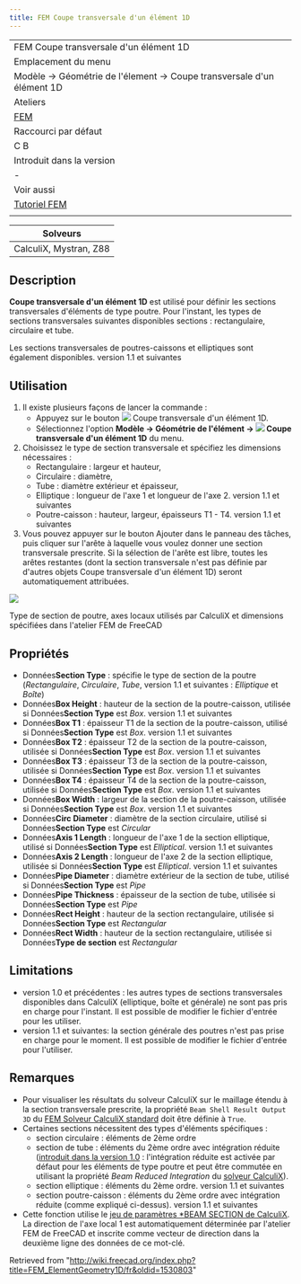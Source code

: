 ```yaml
---
title: FEM Coupe transversale d'un élément 1D
---
```

|  |
| --- |
| FEM Coupe transversale d'un élément 1D |
| Emplacement du menu |
| Modèle → Géométrie de l'élement → Coupe transversale d'un élément 1D |
| Ateliers |
| [FEM](/FEM_Workbench/fr "FEM Workbench/fr") |
| Raccourci par défaut |
| C B |
| Introduit dans la version |
| - |
| Voir aussi |
| [Tutoriel FEM](/FEM_tutorial/fr "FEM tutorial/fr") |
|  |

| Solveurs |
| --- |
| CalculiX, Mystran, Z88 |

## Description

**Coupe transversale d'un élément 1D** est utilisé pour définir les sections transversales d'éléments de type poutre. Pour l'instant, les types de sections transversales suivantes disponibles sections : rectangulaire, circulaire et tube.

Les sections transversales de poutres-caissons et elliptiques sont également disponibles. version 1.1 et suivantes

## Utilisation

1. Il existe plusieurs façons de lancer la commande :
   * Appuyez sur le bouton ![](/images/FEM_ElementGeometry1D.svg) Coupe transversale d'un élément 1D.
   * Sélectionnez l'option **Modèle → Géométrie de l'élément → ![](/images/FEM_ElementGeometry1D.svg) Coupe transversale d'un élément 1D** du menu.
2. Choisissez le type de section transversale et spécifiez les dimensions nécessaires :
   * Rectangulaire : largeur et hauteur,
   * Circulaire : diamètre,
   * Tube : diamètre extérieur et épaisseur,
   * Elliptique : longueur de l'axe 1 et longueur de l'axe 2. version 1.1 et suivantes
   * Poutre-caisson : hauteur, largeur, épaisseurs T1 - T4. version 1.1 et suivantes
3. Vous pouvez appuyer sur le bouton Ajouter dans le panneau des tâches, puis cliquer sur l'arête à laquelle vous voulez donner une section transversale prescrite. Si la sélection de l'arête est libre, toutes les arêtes restantes (dont la section transversale n'est pas définie par d'autres objets Coupe transversale d'un élément 1D) seront automatiquement attribuées.

![](/images/FEM_Beam_sections.PNG)

Type de section de poutre, axes locaux utilisés par CalculiX et dimensions spécifiées dans l'atelier FEM de FreeCAD

## Propriétés

* Données**Section Type** : spécifie le type de section de la poutre (*Rectangulaire*, *Circulaire*, *Tube*, version 1.1 et suivantes : *Elliptique* et *Boîte*)
* Données**Box Height** : hauteur de la section de la poutre-caisson, utilisée si Données**Section Type** est *Box*. version 1.1 et suivantes
* Données**Box T1** : épaisseur T1 de la section de la poutre-caisson, utilisé si Données**Section Type** est *Box*. version 1.1 et suivantes
* Données**Box T2** : épaisseur T2 de la section de la poutre-caisson, utilisée si Données**Section Type** est *Box*. version 1.1 et suivantes
* Données**Box T3** : épaisseur T3 de la section de la poutre-caisson, utilisée si Données**Section Type** est *Box*. version 1.1 et suivantes
* Données**Box T4** : épaisseur T4 de la section de la poutre-caisson, utilisée si Données**Section Type** est *Box*. version 1.1 et suivantes
* Données**Box Width** : largeur de la section de la poutre-caisson, utilisée si Données**Section Type** est *Box*. version 1.1 et suivantes
* Données**Circ Diameter** : diamètre de la section circulaire, utilisé si Données**Section Type** est *Circular*
* Données**Axis 1 Length** : longueur de l'axe 1 de la section elliptique, utilisé si Données**Section Type** est *Elliptical*. version 1.1 et suivantes
* Données**Axis 2 Length** : longueur de l'axe 2 de la section elliptique, utilisée si Données**Section Type** est *Elliptical*. version 1.1 et suivantes
* Données**Pipe Diameter** : diamètre extérieur de la section de tube, utilisé si Données**Section Type** est *Pipe*
* Données**Pipe Thickness** : épaisseur de la section de tube, utilisée si Données**Section Type** est *Pipe*
* Données**Rect Height** : hauteur de la section rectangulaire, utilisée si Données**Section Type** est *Rectangular*
* Données**Rect Width** : hauteur de la section rectangulaire, utilisée si Données**Type de section** est *Rectangular*

## Limitations

* version 1.0 et précédentes : les autres types de sections transversales disponibles dans CalculiX (elliptique, boîte et générale) ne sont pas pris en charge pour l'instant. Il est possible de modifier le fichier d'entrée pour les utiliser.
* version 1.1 et suivantes: la section générale des poutres n'est pas prise en charge pour le moment. Il est possible de modifier le fichier d'entrée pour l'utiliser.

## Remarques

* Pour visualiser les résultats du solveur CalculiX sur le maillage étendu à la section transversale prescrite, la propriété `Beam Shell Result Output 3D` du [FEM Solveur CalculiX standard](/FEM_SolverCalculixCxxtools/fr "FEM SolverCalculixCxxtools/fr") doit être définie à `True`.
* Certaines sections nécessitent des types d'éléments spécifiques :
  + section circulaire : éléments de 2ème ordre
  + section de tube : éléments du 2ème ordre avec intégration réduite ([introduit dans la version 1.0](/Release_notes_1.0/fr "Release notes 1.0/fr") : l'intégration réduite est activée par défaut pour les éléments de type poutre et peut être commutée en utilisant la propriété *Beam Reduced Integration* du [solveur CalculiX](/FEM_SolverCalculixCxxtools/fr "FEM SolverCalculixCxxtools/fr")).
  + section elliptique : éléments du 2ème ordre. version 1.1 et suivantes
  + section poutre-caisson : éléments du 2ème ordre avec intégration réduite (comme expliqué ci-dessus). version 1.1 et suivantes
* Cette fonction utilise le [jeu de paramètres \*BEAM SECTION de CalculiX](https://web.mit.edu/calculix_v2.7/CalculiX/ccx_2.7/doc/ccx/node162.html). La direction de l'axe local 1 est automatiquement déterminée par l'atelier FEM de FreeCAD et inscrite comme vecteur de direction dans la deuxième ligne des données de ce mot-clé.

Retrieved from "<http://wiki.freecad.org/index.php?title=FEM_ElementGeometry1D/fr&oldid=1530803>"